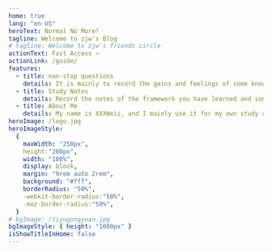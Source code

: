 ```yaml
---
home: true
lang: "en-US"
heroText: Normal No More!
tagline: Welcome to zjw's Blog
# tagline: Welcome to zjw's friends circle
actionText: Fast Access →
actionLink: /guide/
features:
  - title: non-stop questions
    details: It is mainly to record the gains and feelings of some knowledge that I usually learn.
  - title: Study Notes
    details: Record the notes of the framework you have learned and some knowledge and tutorials commonly used in development, so that you can review it yourself.
  - title: About Me
    details: My name is XXXWeii, and I mainly use it for my own study and record the problems and solutions encountered in the study.
heroImage: /logo.jpg
heroImageStyle:
  {
    maxWidth: "250px",
    height:"200px",
    width: "100%",
    display: block,
    margin: "9rem auto 2rem",
    background: "#fff",
    borderRadius: "50%",
    -webkit-border-radius:"50%",
    -moz-border-radius:"50%",
  }
# bgImage: /tiyugongyuan.jpg
bgImageStyle: { height: "1000px" }
isShowTitleInHome: false
---
```


<Vssue :title="$title" />
<!-- <style>
/* body{
  background-image: url("/bg.gif");
}    */
.anchor-down {     
  display: block;     
  margin: 12rem auto 0;     
  bottom: 45px;     
  width: 20px;     
  height: 20px;     
  font-size: 34px;     
  text-align: center;     
  animation: bounce-in 5s 3s infinite;     
  position: absolute;     
  left: 50%;     
  bottom: 30%;     
  margin-left: -10px;     
  cursor: pointer;   
}   
@-webkit-keyframes bounce-in{     
  0%{transform:translateY(0)}     
  20%{transform:translateY(0)}     
  50%{transform:translateY(-20px)}     
  80%{transform:translateY(0)}     
  to{transform:translateY(0)}   
}   
.anchor-down::before {     
  content: "";     
  width: 20px;     
  height: 20px;     
  display: block;     
  border-right: 3px solid #fff;     
  border-top: 3px solid #fff;     
  transform: rotate(135deg);     
  position: absolute;     
  bottom: -110px;   
}   
.anchor-down::after {     
  content: "";     
  width: 20px;     
  height: 20px;     
  display: block;     
  border-right: 3px solid #fff;     
  border-top: 3px solid #fff;     
  transform: rotate(135deg); 
  position: absolute;    
  bottom: -120px; 
}   
</style>
<script>   
export default {     
  mounted () {       
    const ifJanchor = document.getElementById("JanchorDown");        
    ifJanchor && ifJanchor.parentNode.removeChild(ifJanchor);       
    let a = document.createElement('a');       
    a.id = 'JanchorDown';       
    a.className = 'anchor-down';       
    document.getElementsByClassName('hero')[0].append(a);       
    let targetA = document.getElementById("JanchorDown");       
    targetA.addEventListener('click', e => { 
      // 添加点击事件         
      this.scrollFn();       
    })     
  },        
  methods: {       
    scrollFn() {         
      const windowH = document.getElementsByClassName('hero')[0].clientHeight; // 获取窗口高度         
      document.documentElement.scrollTop = windowH; // 滚动条滚动到指定位置       
    }     
  }   
}   
</script> -->
